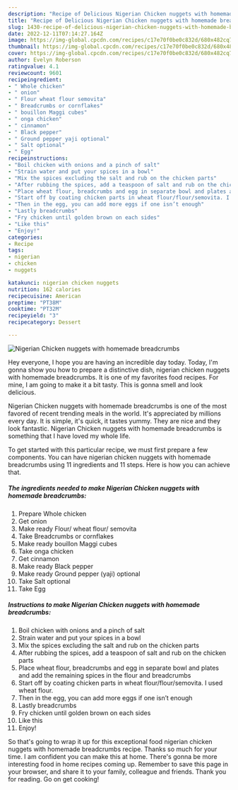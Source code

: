 ```yaml
---
description: "Recipe of Delicious Nigerian Chicken nuggets with homemade breadcrumbs"
title: "Recipe of Delicious Nigerian Chicken nuggets with homemade breadcrumbs"
slug: 1430-recipe-of-delicious-nigerian-chicken-nuggets-with-homemade-breadcrumbs
date: 2022-12-11T07:14:27.164Z
image: https://img-global.cpcdn.com/recipes/c17e70f0be0c832d/680x482cq70/nigerian-chicken-nuggets-with-homemade-breadcrumbs-recipe-main-photo.jpg
thumbnail: https://img-global.cpcdn.com/recipes/c17e70f0be0c832d/680x482cq70/nigerian-chicken-nuggets-with-homemade-breadcrumbs-recipe-main-photo.jpg
cover: https://img-global.cpcdn.com/recipes/c17e70f0be0c832d/680x482cq70/nigerian-chicken-nuggets-with-homemade-breadcrumbs-recipe-main-photo.jpg
author: Evelyn Roberson
ratingvalue: 4.1
reviewcount: 9601
recipeingredient:
- " Whole chicken"
- " onion"
- " Flour wheat flour semovita"
- " Breadcrumbs or cornflakes"
- " bouillon Maggi cubes"
- " onga chicken"
- " cinnamon"
- " Black pepper"
- " Ground pepper yaji optional"
- " Salt optional"
- " Egg"
recipeinstructions:
- "Boil chicken with onions and a pinch of salt"
- "Strain water and put your spices in a bowl"
- "Mix the spices excluding the salt and rub on the chicken parts"
- "After rubbing the spices, add a teaspoon of salt and rub on the chicken parts"
- "Place wheat flour, breadcrumbs and egg in separate bowl and plates and add the remaining spices in the flour and breadcrumbs"
- "Start off by coating chicken parts in wheat flour/flour/semovita. I used wheat flour."
- "Then in the egg, you can add more eggs if one isn’t enough"
- "Lastly breadcrumbs"
- "Fry chicken until golden brown on each sides"
- "Like this"
- "Enjoy!"
categories:
- Recipe
tags:
- nigerian
- chicken
- nuggets

katakunci: nigerian chicken nuggets 
nutrition: 162 calories
recipecuisine: American
preptime: "PT38M"
cooktime: "PT32M"
recipeyield: "3"
recipecategory: Dessert

---
```



![Nigerian Chicken nuggets with homemade breadcrumbs](https://img-global.cpcdn.com/recipes/c17e70f0be0c832d/680x482cq70/nigerian-chicken-nuggets-with-homemade-breadcrumbs-recipe-main-photo.jpg)

Hey everyone, I hope you are having an incredible day today. Today, I'm gonna show you how to prepare a distinctive dish, nigerian chicken nuggets with homemade breadcrumbs. It is one of my favorites food recipes. For mine, I am going to make it a bit tasty. This is gonna smell and look delicious.

Nigerian Chicken nuggets with homemade breadcrumbs is one of the most favored of recent trending meals in the world. It's appreciated by millions every day. It is simple, it's quick, it tastes yummy. They are nice and they look fantastic. Nigerian Chicken nuggets with homemade breadcrumbs is something that I have loved my whole life.




To get started with this particular recipe, we must first prepare a few components. You can have nigerian chicken nuggets with homemade breadcrumbs using 11 ingredients and 11 steps. Here is how you can achieve that.

<!--inarticleads1-->

##### The ingredients needed to make Nigerian Chicken nuggets with homemade breadcrumbs:

1. Prepare  Whole chicken
1. Get  onion
1. Make ready  Flour/ wheat flour/ semovita
1. Take  Breadcrumbs or cornflakes
1. Make ready  bouillon Maggi cubes
1. Take  onga chicken
1. Get  cinnamon
1. Make ready  Black pepper
1. Make ready  Ground pepper (yaji) optional
1. Take  Salt optional
1. Take  Egg




<!--inarticleads2-->

##### Instructions to make Nigerian Chicken nuggets with homemade breadcrumbs:

1. Boil chicken with onions and a pinch of salt
1. Strain water and put your spices in a bowl
1. Mix the spices excluding the salt and rub on the chicken parts
1. After rubbing the spices, add a teaspoon of salt and rub on the chicken parts
1. Place wheat flour, breadcrumbs and egg in separate bowl and plates and add the remaining spices in the flour and breadcrumbs
1. Start off by coating chicken parts in wheat flour/flour/semovita. I used wheat flour.
1. Then in the egg, you can add more eggs if one isn’t enough
1. Lastly breadcrumbs
1. Fry chicken until golden brown on each sides
1. Like this
1. Enjoy!




So that's going to wrap it up for this exceptional food nigerian chicken nuggets with homemade breadcrumbs recipe. Thanks so much for your time. I am confident you can make this at home. There's gonna be more interesting food in home recipes coming up. Remember to save this page in your browser, and share it to your family, colleague and friends. Thank you for reading. Go on get cooking!
